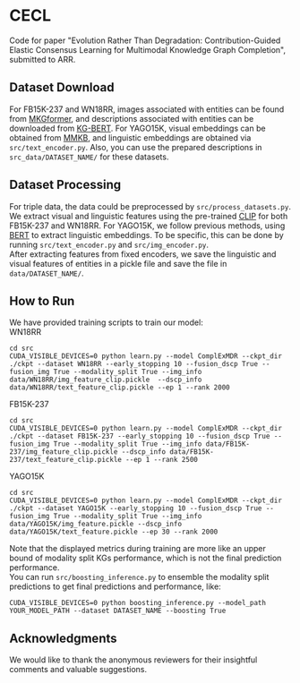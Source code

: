 # CECL  
Code for paper "Evolution Rather Than Degradation: Contribution-Guided Elastic Consensus Learning for Multimodal Knowledge Graph Completion", submitted to ARR.  
## Dataset Download 
For FB15K-237 and WN18RR, images associated with entities can be found from [MKGformer](https://github.com/zjunlp/MKGformer), and descriptions associated with entities can be downloaded from [KG-BERT](https://github.com/yao8839836/kg-bert). For YAGO15K, visual embeddings can be obtained from [MMKB](https://github.com/mniepert/mmkb), and linguistic embeddings are obtained via ``src/text_encoder.py``. Also, you can use the prepared descriptions in ``src_data/DATASET_NAME/`` for these datasets.
## Dataset Processing  
For triple data, the data could be preprocessed by ``src/process_datasets.py``. We extract visual and linguistic features using the pre-trained [CLIP](https://huggingface.co/) for both FB15K-237 and WN18RR. For YAGO15K, we follow previous methods, using [BERT](https://huggingface.co/) to extract linguistic embeddings. To be specific, this can be done by running ``src/text_encoder.py`` and ``src/img_encoder.py``.  
After extracting features from fixed encoders, we save the linguistic and visual features of entities in a pickle file and save the file in ``data/DATASET_NAME/``.  
## How to Run  
We have provided training scripts to train our model:  
WN18RR  
```
cd src    
CUDA_VISIBLE_DEVICES=0 python learn.py --model ComplExMDR --ckpt_dir ./ckpt --dataset WN18RR --early_stopping 10 --fusion_dscp True --fusion_img True --modality_split True --img_info data/WN18RR/img_feature_clip.pickle  --dscp_info data/WN18RR/text_feature_clip.pickle --ep 1 --rank 2000
```
FB15K-237  
```
cd src  
CUDA_VISIBLE_DEVICES=0 python learn.py --model ComplExMDR --ckpt_dir ./ckpt --dataset FB15K-237 --early_stopping 10 --fusion_dscp True --fusion_img True --modality_split True --img_info data/FB15K-237/img_feature_clip.pickle --dscp_info data/FB15K-237/text_feature_clip.pickle --ep 1 --rank 2500
```
YAGO15K  
```
cd src 
CUDA_VISIBLE_DEVICES=0 python learn.py --model ComplExMDR --ckpt_dir ./ckpt --dataset YAGO15K --early_stopping 10 --fusion_dscp True --fusion_img True --modality_split True --img_info data/YAGO15K/img_feature.pickle --dscp_info data/YAGO15K/text_feature.pickle --ep 30 --rank 2000
```
Note that the displayed metrics during training are more like an upper bound of modality split KGs performance, which is not the final prediction performance.  
You can run ``src/boosting_inference.py`` to ensemble the modality split predictions to get final predictions and performance, like:  
```
CUDA_VISIBLE_DEVICES=0 python boosting_inference.py --model_path YOUR_MODEL_PATH --dataset DATASET_NAME --boosting True
```
## Acknowledgments  
We would like to thank the anonymous reviewers for their insightful comments and valuable suggestions.
